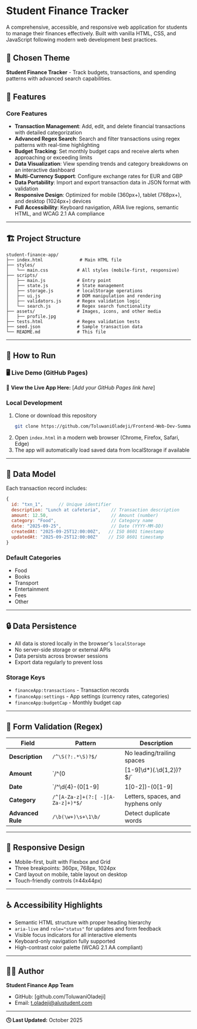 # Student Finance Tracker

A comprehensive, accessible, and responsive web application for students to manage their finances effectively. Built with vanilla HTML, CSS, and JavaScript following modern web development best practices.

## 🎯 Chosen Theme

**Student Finance Tracker** - Track budgets, transactions, and spending patterns with advanced search capabilities.

## 🌟 Features

### Core Features

- **Transaction Management**: Add, edit, and delete financial transactions with detailed categorization
- **Advanced Regex Search**: Search and filter transactions using regex patterns with real-time highlighting
- **Budget Tracking**: Set monthly budget caps and receive alerts when approaching or exceeding limits
- **Data Visualization**: View spending trends and category breakdowns on an interactive dashboard
- **Multi-Currency Support**: Configure exchange rates for EUR and GBP
- **Data Portability**: Import and export transaction data in JSON format with validation
- **Responsive Design**: Optimized for mobile (360px+), tablet (768px+), and desktop (1024px+) devices
- **Full Accessibility**: Keyboard navigation, ARIA live regions, semantic HTML, and WCAG 2.1 AA compliance

---

## 🏗️ Project Structure

```
student-finance-app/
├── index.html              # Main HTML file
├── styles/
│   └── main.css           # All styles (mobile-first, responsive)
├── scripts/
│   ├── main.js            # Entry point
│   ├── state.js           # State management
│   ├── storage.js         # localStorage operations
│   ├── ui.js              # DOM manipulation and rendering
│   ├── validators.js      # Regex validation logic
│   └── search.js          # Regex search functionality
├── assets/                # Images, icons, and other media
│   ├── profile.jpg
├── tests.html             # Regex validation tests
├── seed.json              # Sample transaction data
└── README.md              # This file
```

---

## 🚀 How to Run

### 🖥️ Live Demo (GitHub Pages)

🔗 **View the Live App Here:** [*Add your GitHub Pages link here*]

### Local Development

1. Clone or download this repository  
   ```bash
   git clone https://github.com/ToluwaniOladeji/Frontend-Web-Dev-Summative-Oladeji-Toluwani.git
   ```
2. Open `index.html` in a modern web browser (Chrome, Firefox, Safari, Edge)
3. The app will automatically load saved data from localStorage if available

---

## 🧠 Data Model

Each transaction record includes:

```javascript
{
  id: "txn_1",      // Unique identifier
  description: "Lunch at cafeteria",    // Transaction description
  amount: 12.50,                        // Amount (number)
  category: "Food",                     // Category name
  date: "2025-09-25",                   // Date (YYYY-MM-DD)
  createdAt: "2025-09-25T12:00:00Z",   // ISO 8601 timestamp
  updatedAt: "2025-09-25T12:00:00Z"    // ISO 8601 timestamp
}
```

### Default Categories

- Food
- Books
- Transport
- Entertainment
- Fees
- Other

---

## 🔒 Data Persistence

- All data is stored locally in the browser's `localStorage`
- No server-side storage or external APIs
- Data persists across browser sessions
- Export data regularly to prevent loss

### Storage Keys

- `financeApp:transactions` - Transaction records
- `financeApp:settings` - App settings (currency rates, categories)
- `financeApp:budgetCap` - Monthly budget cap

---

## 🎯 Form Validation (Regex)

| Field | Pattern | Description |
|--------|----------|--------------|
| **Description** | `/^\S(?:.*\S)?$/` | No leading/trailing spaces |
| **Amount** | `/^(0|[1-9]\d*)(\.\d{1,2})?$/` | Valid amount with up to 2 decimals |
| **Date** | `/^\d{4}-(0[1-9]|1[0-2])-(0[1-9]|[12]\d|3[01])$/` | Valid date format |
| **Category** | `/^[A-Za-z]+(?:[ -][A-Za-z]+)*$/` | Letters, spaces, and hyphens only |
| **Advanced Rule** | `/\b(\w+)\s+\1\b/` | Detect duplicate words |

---

## 📱 Responsive Design

- Mobile-first, built with Flexbox and Grid
- Three breakpoints: 360px, 768px, 1024px
- Card layout on mobile, table layout on desktop
- Touch-friendly controls (≥44x44px)

---

## ♿ Accessibility Highlights

- Semantic HTML structure with proper heading hierarchy  
- `aria-live` and `role="status"` for updates and form feedback  
- Visible focus indicators for all interactive elements  
- Keyboard-only navigation fully supported  
- High-contrast color palette (WCAG 2.1 AA compliant)

---

## 👨‍💻 Author

**Student Finance App Team**

- GitHub: [github.com/ToluwaniOladeji]
- Email: t.oladeji@alustudent.com

---

**🕓 Last Updated:** October 2025
